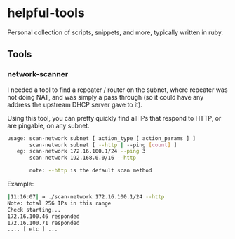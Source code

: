 # helpful-tools
Personal collection of scripts, snippets, and more, typically written in ruby.

## Tools

### network-scanner

I needed a tool to find a repeater / router on the subnet, where repeater was not doing NAT, and was simply a pass through (so it could have any address the upstream DHCP server gave to it). 

Using this tool, you can pretty quickly find all IPs that respond to HTTP, or are pingable, on any subnet.

```bash
usage: scan-network subnet [ action_type [ action_params ] ]
       scan-network subnet [ --http | --ping [count] ]
   eg: scan-network 172.16.100.1/24 --ping 3
       scan-network 192.168.0.0/16 --http

       note: --http is the default scan method
```

Example:
```bash
|11:16:07| → ./scan-network 172.16.100.1/24 --http
Note: total 256 IPs in this range
Check starting...
172.16.100.46 responded
172.16.100.71 responded
.... [ etc ] ...
```
